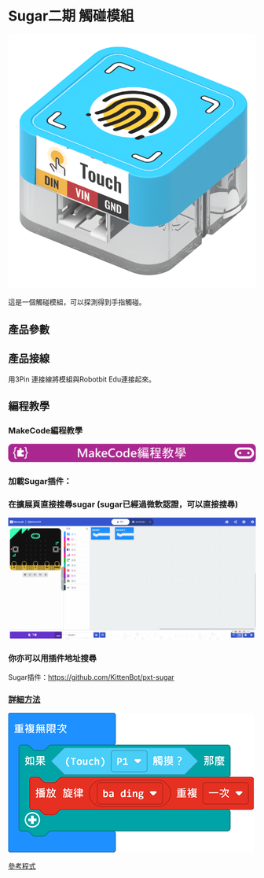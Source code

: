 # Sugar二期 觸碰模組

![](./images/touch_render.png)

這是一個觸碰模組，可以探測得到手指觸碰。

## 產品參數

## 產品接線

用3Pin 連接線將模組與Robotbit Edu連接起來。

## 編程教學

### MakeCode編程教學

![](../PWmodules/images/mcbanner.png)

### 加載Sugar插件：

### 在擴展頁直接搜尋sugar (sugar已經過微軟認證，可以直接搜尋)

![](./images/sugar_search.gif)

### 你亦可以用插件地址搜尋

Sugar插件：https://github.com/KittenBot/pxt-sugar

### [詳細方法](../../Makecode/powerBrickMC)

![](./images/touch_code_mc.png)

[參考程式](https://makecode.microbit.org/_Pfr5YrX0yi3A)
